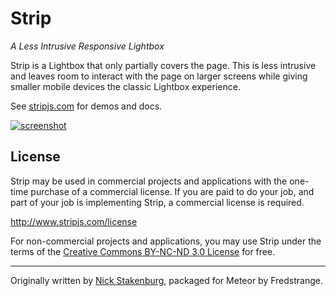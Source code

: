 # Strip

_A Less Intrusive Responsive Lightbox_

Strip is a Lightbox that only partially covers the page. This is less intrusive and leaves room to interact with the page on larger screens while giving smaller mobile devices the classic Lightbox experience.

See [stripjs.com](http://www.stripjs.com) for demos and docs.

[![screenshot](https://cloud.githubusercontent.com/assets/5575/4461686/7d30b62e-48bc-11e4-8698-ab8b5c49c2c3.jpg)](http://www.stripjs.com)

## License

Strip may be used in commercial projects and applications with the one-time purchase of a commercial license. If you are paid to do your job, and part of your job is implementing Strip, a commercial license is required.

http://www.stripjs.com/license

For non-commercial projects and applications, you may use Strip under the terms of the [Creative Commons BY-NC-ND 3.0 License](http://creativecommons.org/licenses/by-nc-nd/3.0/) for free.


* * *

Originally written by [Nick Stakenburg](http://www.nickstakenburg.com), packaged for Meteor by Fredstrange. 
